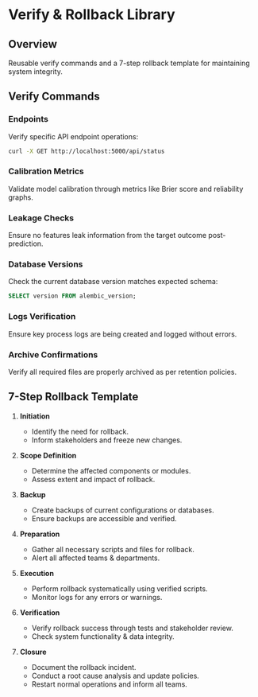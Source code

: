 # Verify & Rollback Library

## Overview
Reusable verify commands and a 7-step rollback template for maintaining system integrity.

## Verify Commands

### Endpoints
Verify specific API endpoint operations:
```bash
curl -X GET http://localhost:5000/api/status
```

### Calibration Metrics
Validate model calibration through metrics like Brier score and reliability graphs.

### Leakage Checks
Ensure no features leak information from the target outcome post-prediction.

### Database Versions
Check the current database version matches expected schema:
```sql
SELECT version FROM alembic_version;
```

### Logs Verification
Ensure key process logs are being created and logged without errors.

### Archive Confirmations
Verify all required files are properly archived as per retention policies.

## 7-Step Rollback Template

1. **Initiation**
   - Identify the need for rollback.
   - Inform stakeholders and freeze new changes.

2. **Scope Definition**
   - Determine the affected components or modules.
   - Assess extent and impact of rollback.

3. **Backup**
   - Create backups of current configurations or databases.
   - Ensure backups are accessible and verified.

4. **Preparation**
   - Gather all necessary scripts and files for rollback.
   - Alert all affected teams & departments.

5. **Execution**
   - Perform rollback systematically using verified scripts.
   - Monitor logs for any errors or warnings.

6. **Verification**
   - Verify rollback success through tests and stakeholder review.
   - Check system functionality & data integrity.

7. **Closure**
   - Document the rollback incident.
   - Conduct a root cause analysis and update policies.
   - Restart normal operations and inform all teams.
